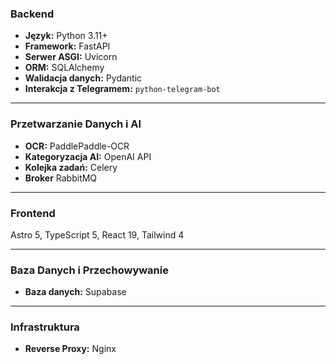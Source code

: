 ### **Backend**

- **Język:** Python 3.11+
- **Framework:** FastAPI
- **Serwer ASGI:** Uvicorn
- **ORM:** SQLAlchemy
- **Walidacja danych:** Pydantic
- **Interakcja z Telegramem:** `python-telegram-bot`

---

### **Przetwarzanie Danych i AI**

- **OCR:** PaddlePaddle-OCR
- **Kategoryzacja AI:** OpenAI API
- **Kolejka zadań:** Celery
- **Broker** RabbitMQ

---

### **Frontend**

Astro 5, TypeScript 5, React 19, Tailwind 4

---

### **Baza Danych i Przechowywanie**

- **Baza danych:** Supabase

---

### **Infrastruktura**

- **Reverse Proxy:** Nginx
